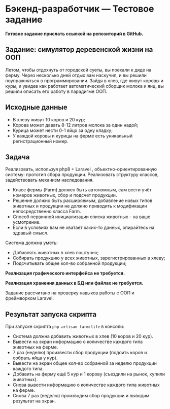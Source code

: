 # Бэкенд-разработчик — Тестовое задание

**Готовое задание прислать ссылкой на репозиторий в GitHub.**

## **Задание: симулятор деревенской жизни на ООП**

Летом, чтобы отдохнуть от городской суеты, вы поехали к дяде на ферму. Через несколько дней отдых вам наскучил, и вы решили поупражняться в программировании. Зайдя в хлев, где живут коровы и куры, и увидев как работает автоматический сборщик молока и яиц, вы решили описать его работу в парадигме ООП.

## **Исходные данные**

- В хлеву живут 10 коров и 20 кур;
- Корова может давать 8-12 литров молока за один надой;
- Курица может нести 0-1 яйцо за одну кладку;
- У каждой коровы и курицы на ферме есть уникальный регистрационный номер.

## **Задача**

Реализовать, используя php8 + Laravel , объектно-ориентированную систему: прототип сбора продукции. Реализовать структуру классов, задействовать механизм наследования.

- Класс фермы (Farm) должен быть автономным, сам вести учёт номеров животных, сбор и подсчет продукции.
- Решение должно быть расширяемым, добавление новых типов животных и продукции не должно приводить к модификации непосредственно класса Farm.
- Способ первичной инициализации списка животных - на ваше усмотрение.
- Если в условиях вам не хватает каких-то данных, опирайтесь на здравый смысл.

Система должна уметь:

- Добавлять животных в хлев поштучно;
- Собирать продукцию у всех животных, зарегистрированных в хлеву;
- Подсчитывать общее кол-во собранной продукции;

**Реализация графического интерфейса не требуется.**

**Реализация хранения данных в БД или файлах не требуется.**

Задание рассчитано на проверку навыков работы с ООП и фреймворком Laravel.

## **Результат запуска скрипта**

При запуске скрипта `php artisan farm:life` в консоли:

- Система должна добавить животных в хлев (10 коров и 20 кур).
- Вывести на экран информацию о количестве каждого типа животных на ферме.
- 7 раз (неделю) произвести сбор продукции (подоить коров и собрать яйца у кур).
- Вывести на экран общее кол-во собранной за неделю продукции каждого типа.
- Добавить на ферму ещё 5 кур и 1 корову (съездили на рынок, купили животных).
- Снова вывести информацию о количестве каждого типа животных на ферме.
- Снова 7 раз (неделю) производим сбор продукции и выводим результат на экран.